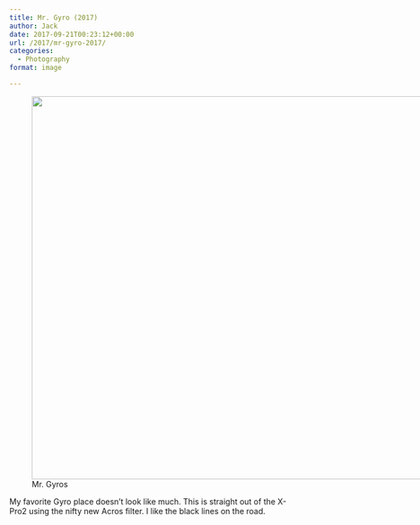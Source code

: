 ```yaml
---
title: Mr. Gyro (2017)
author: Jack
date: 2017-09-21T00:23:12+00:00
url: /2017/mr-gyro-2017/
categories:
  - Photography
format: image

---
```

<figure id="attachment_46" style="width: 1024px" class="wp-caption alignnone"><img class="size-full wp-image-46" src="/img/2017/09/DSCF1218.jpg" alt="" width="1024" height="683" srcset="/img/2017/09/DSCF1218.jpg 1024w, /img/2017/09/DSCF1218-300x200.jpg 300w, /img/2017/09/DSCF1218-768x512.jpg 768w, /img/2017/09/DSCF1218-750x500.jpg 750w" sizes="(max-width: 1024px) 100vw, 1024px" /><figcaption class="wp-caption-text">Mr. Gyros</figcaption></figure>

My favorite Gyro place doesn&#8217;t look like much. This is straight out of the X-Pro2 using the nifty new Acros filter. I like the black lines on the road.